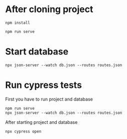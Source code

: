 # After cloning project
```
npm install

npm run serve
```

# Start database
```
npx json-server --watch db.json --routes routes.json
```

# Run cypress tests

First you have to run project and database
```
npm run serve
npx json-server --watch db.json --routes routes.json
```

After starting project and database
```
npx cypress open
```

